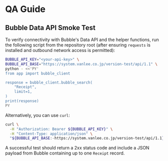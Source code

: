 # QA Guide

## Bubble Data API Smoke Test

To verify connectivity with Bubble's Data API and the helper functions, run the
following script from the repository root (after ensuring `requests` is
installed and outbound network access is permitted):

```bash
BUBBLE_API_KEY="<your-api-key>" \
BUBBLE_API_BASE="https://system.vanlee.co.jp/version-test/api/1.1" \
python - <<'PY'
from app import bubble_client

response = bubble_client.bubble_search(
    "Receipt",
    limit=1,
)
print(response)
PY
```

Alternatively, you can use `curl`:

```bash
curl \
  -H "Authorization: Bearer ${BUBBLE_API_KEY}" \
  -H "Content-Type: application/json" \
  "${BUBBLE_API_BASE:-https://system.vanlee.co.jp/version-test/api/1.1}/obj/Receipt?limit=1"
```

A successful test should return a 2xx status code and include a JSON payload
from Bubble containing up to one `Receipt` record.
